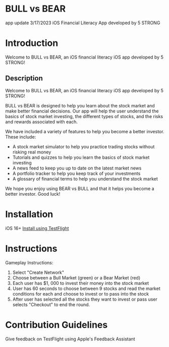 # **BULL vs BEAR** 
app update 3/17/2023
iOS Financial Literacy App developed by 5 STRONG

# Introduction
Welcome to BULL vs BEAR, an iOS financial literacy iOS app developed by 5 STRONG!

## Description
Welcome to BULL vs BEAR, an iOS financial literacy iOS app developed by 5 STRONG!

BULL vs BEAR is designed to help you learn about the stock market and make better financial decisions. Our app will help the user understand the basics of stock market investing, the different types of stocks, and the risks and rewards associated with each.

We have included a variety of features to help you become a better investor. These include:

- A stock market simulator to help you practice trading stocks without risking real money
- Tutorials and quizzes to help you learn the basics of stock market investing
- A news feed to keep you up to date on the latest market news
- A portfolio tracker to help you keep track of your investments
- A glossary of financial terms to help you understand the stock market

We hope you enjoy using BEAR vs BULL and that it helps you become a better investor. Good luck!

# Installation
iOS 16+
[Install using TestFlight](https://testflight.apple.com/join/5FtvBspy)

# Instructions

Gameplay Instructions:
1. Select "Create Network"
2. Choose between a Bull Market (green) or a Bear Market (red)
3. Each user has $1, 000 to invest their money into the stock market
4. User has 60 seconds to choose between 9 stocks and read the market conditions for each and choose to invest or to pass into the stock
5. After user has selected all the stocks they want to invest or pass user selects "Checkout" to end the round.

# Contribution Guidelines
Give feedback on TestFlight using Apple's Feedback Assistant 
